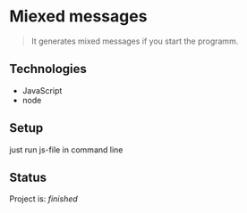 # Miexed messages
> It generates mixed messages if you start the programm.

## Technologies
* JavaScript
* node

## Setup
just run js-file in command line

## Status
Project is: _finished_
